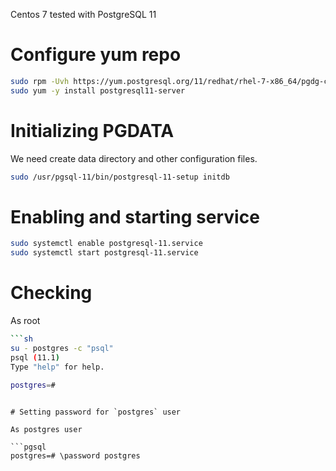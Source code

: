 <!-- TITLE: PostgreSQL -->

Centos 7 tested with PostgreSQL 11
# Configure yum repo

```sh
sudo rpm -Uvh https://yum.postgresql.org/11/redhat/rhel-7-x86_64/pgdg-centos11-11-2.noarch.rpm
sudo yum -y install postgresql11-server
```

# Initializing PGDATA

We need create data directory and other configuration files.


```sh
sudo /usr/pgsql-11/bin/postgresql-11-setup initdb
```
# Enabling and starting service

```sh
sudo systemctl enable postgresql-11.service
sudo systemctl start postgresql-11.service
```
# Checking
As root


```sh
```sh
su - postgres -c "psql"
psql (11.1)
Type "help" for help.

postgres=#
```
```

# Setting password for `postgres` user

As postgres user

```pgsql
postgres=# \password postgres
```

